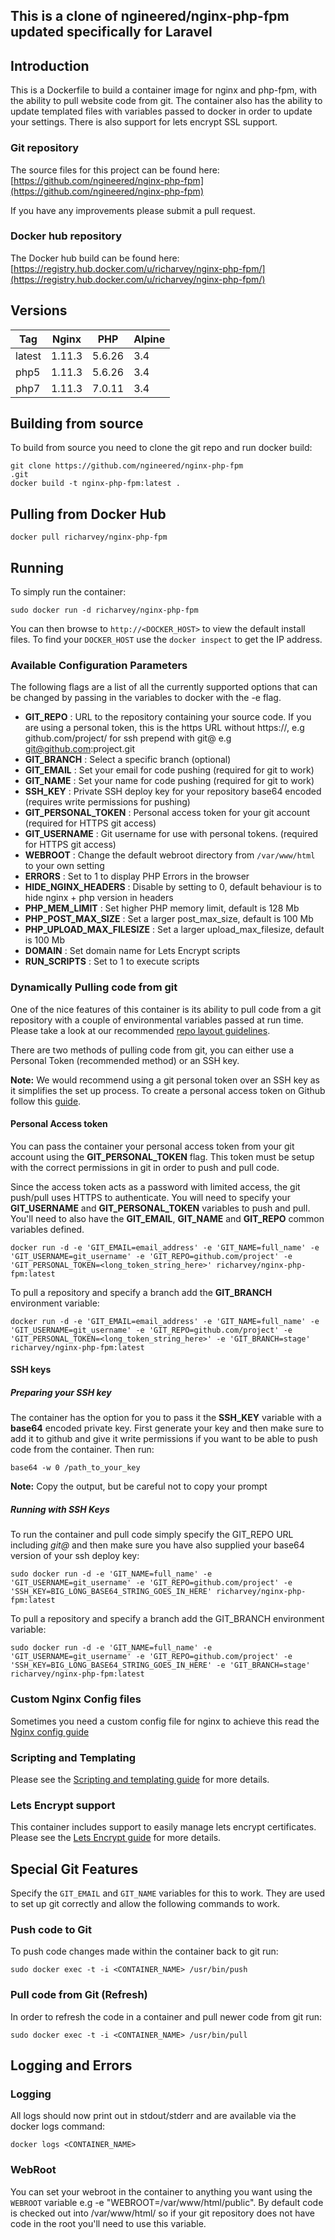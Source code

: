 ## This is a clone of ngineered/nginx-php-fpm updated specifically for Laravel

## Introduction
This is a Dockerfile to build a container image for nginx and php-fpm, with the ability to pull website code from git. The container also has the ability to update templated files with variables passed to docker in order to update your settings. There is also support for lets encrypt SSL support.

### Git repository
The source files for this project can be found here: [https://github.com/ngineered/nginx-php-fpm](https://github.com/ngineered/nginx-php-fpm)

If you have any improvements please submit a pull request.
### Docker hub repository
The Docker hub build can be found here: [https://registry.hub.docker.com/u/richarvey/nginx-php-fpm/](https://registry.hub.docker.com/u/richarvey/nginx-php-fpm/)
## Versions
| Tag | Nginx | PHP | Alpine |
|-----|-------|-----|--------|
| latest | 1.11.3 | 5.6.26 | 3.4 |
| php5 | 1.11.3 | 5.6.26 | 3.4 |
| php7 | 1.11.3 | 7.0.11 | 3.4 |

## Building from source
To build from source you need to clone the git repo and run docker build:
```
git clone https://github.com/ngineered/nginx-php-fpm
.git
docker build -t nginx-php-fpm:latest .
```

## Pulling from Docker Hub
```
docker pull richarvey/nginx-php-fpm
```

## Running
To simply run the container:
```
sudo docker run -d richarvey/nginx-php-fpm
```

You can then browse to ```http://<DOCKER_HOST>``` to view the default install files. To find your ```DOCKER_HOST``` use the ```docker inspect``` to get the IP address.

### Available Configuration Parameters
The following flags are a list of all the currently supported options that can be changed by passing in the variables to docker with the -e flag.

 - **GIT_REPO** : URL to the repository containing your source code. If you are using a personal token, this is the https URL without https://, e.g github.com/project/ for ssh prepend with git@ e.g git@github.com:project.git
 - **GIT_BRANCH** : Select a specific branch (optional)
 - **GIT_EMAIL** : Set your email for code pushing (required for git to work)
 - **GIT_NAME** : Set your name for code pushing (required for git to work)
 - **SSH_KEY** : Private SSH deploy key for your repository base64 encoded (requires write permissions for pushing)
 - **GIT_PERSONAL_TOKEN** : Personal access token for your git account (required for HTTPS git access)
 - **GIT_USERNAME** : Git username for use with personal tokens. (required for HTTPS git access)
 - **WEBROOT** : Change the default webroot directory from `/var/www/html` to your own setting
 - **ERRORS** : Set to 1 to display PHP Errors in the browser
 - **HIDE_NGINX_HEADERS** : Disable by setting to 0, default behaviour is to hide nginx + php version in headers
 - **PHP_MEM_LIMIT** : Set higher PHP memory limit, default is 128 Mb
 - **PHP_POST_MAX_SIZE** : Set a larger post_max_size, default is 100 Mb
 - **PHP_UPLOAD_MAX_FILESIZE** : Set a larger upload_max_filesize, default is 100 Mb
 - **DOMAIN** : Set domain name for Lets Encrypt scripts
 - **RUN_SCRIPTS** : Set to 1 to execute scripts

### Dynamically Pulling code from git
One of the nice features of this container is its ability to pull code from a git repository with a couple of environmental variables passed at run time. Please take a look at our recommended [repo layout guidelines](https://github.com/ngineered/nginx-php-fpm/blob/master/docs/repo_layout.md).

There are two methods of pulling code from git, you can either use a Personal Token (recommended method) or an SSH key.

**Note:** We would recommend using a git personal token over an SSH key as it simplifies the set up process. To create a personal access token on Github follow this [guide](https://help.github.com/articles/creating-an-access-token-for-command-line-use/).

#### Personal Access token

You can pass the container your personal access token from your git account using the __GIT_PERSONAL_TOKEN__ flag. This token must be setup with the correct permissions in git in order to push and pull code.

Since the access token acts as a password with limited access, the git push/pull uses HTTPS to authenticate. You will need to specify your __GIT_USERNAME__ and __GIT_PERSONAL_TOKEN__ variables to push and pull. You'll need to also have the __GIT_EMAIL__, __GIT_NAME__ and __GIT_REPO__ common variables defined.

```
docker run -d -e 'GIT_EMAIL=email_address' -e 'GIT_NAME=full_name' -e 'GIT_USERNAME=git_username' -e 'GIT_REPO=github.com/project' -e 'GIT_PERSONAL_TOKEN=<long_token_string_here>' richarvey/nginx-php-fpm:latest
```

To pull a repository and specify a branch add the __GIT_BRANCH__ environment variable:
```
docker run -d -e 'GIT_EMAIL=email_address' -e 'GIT_NAME=full_name' -e 'GIT_USERNAME=git_username' -e 'GIT_REPO=github.com/project' -e 'GIT_PERSONAL_TOKEN=<long_token_string_here>' -e 'GIT_BRANCH=stage' richarvey/nginx-php-fpm:latest
```
#### SSH keys

##### Preparing your SSH key
The container has the option for you to pass it the __SSH_KEY__ variable with a **base64** encoded private key. First generate your key and then make sure to add it to github and give it write permissions if you want to be able to push code from the container. Then run:
```
base64 -w 0 /path_to_your_key
```
**Note:** Copy the output, but be careful not to copy your prompt

##### Running with SSH Keys

To run the container and pull code simply specify the GIT_REPO URL including *git@* and then make sure you have also supplied your base64 version of your ssh deploy key:
```
sudo docker run -d -e 'GIT_NAME=full_name' -e 'GIT_USERNAME=git_username' -e 'GIT_REPO=github.com/project' -e 'SSH_KEY=BIG_LONG_BASE64_STRING_GOES_IN_HERE' richarvey/nginx-php-fpm:latest
```

To pull a repository and specify a branch add the GIT_BRANCH environment variable:
```
sudo docker run -d -e 'GIT_NAME=full_name' -e 'GIT_USERNAME=git_username' -e 'GIT_REPO=github.com/project' -e 'SSH_KEY=BIG_LONG_BASE64_STRING_GOES_IN_HERE' -e 'GIT_BRANCH=stage' richarvey/nginx-php-fpm:latest
```

### Custom Nginx Config files
Sometimes you need a custom config file for nginx to achieve this read the [Nginx config guide](https://github.com/ngineered/nginx-php-fpm/blob/master/docs/nginx_configs.md) 

### Scripting and Templating
Please see the [Scripting and templating guide](https://github.com/ngineered/nginx-php-fpm/blob/master/docs/scripting_templating.md) for more details.

### Lets Encrypt support
This container includes support to easily manage lets encrypt certificates. Please see the [Lets Encrypt guide](https://github.com/ngineered/nginx-php-fpm/blob/master/docs/lets_encrypt.md) for more details.

## Special Git Features
Specify the ```GIT_EMAIL``` and ```GIT_NAME``` variables for this to work. They are used to set up git correctly and allow the following commands to work.

### Push code to Git
To push code changes made within the container back to git run:
```
sudo docker exec -t -i <CONTAINER_NAME> /usr/bin/push
```

### Pull code from Git (Refresh)
In order to refresh the code in a container and pull newer code from git run:
```
sudo docker exec -t -i <CONTAINER_NAME> /usr/bin/pull
```
## Logging and Errors

### Logging
All logs should now print out in stdout/stderr and are available via the docker logs command:
```
docker logs <CONTAINER_NAME>
```
### WebRoot
You can set your webroot in the container to anything you want using the ```WEBROOT``` variable e.g -e "WEBROOT=/var/www/html/public". By default code is checked out into /var/www/html/ so if your git repository does not have code in the root you'll need to use this variable.
